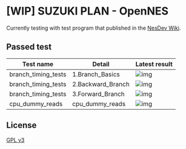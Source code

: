 # [WIP] SUZUKI PLAN - OpenNES

Currently testing with test program that published in the [NesDev Wiki](https://wiki.nesdev.com/w/index.php/Emulator_tests).

## Passed test

| Test name           | Detail            | Latest result                              |
| ------------------- | ----------------- | ------------------------------------------ |
| branch_timing_tests | 1.Branch_Basics   | ![img](test/results/1.Branch_Basics.png)   |
| branch_timing_tests | 2.Backward_Branch | ![img](test/results/2.Backward_Branch.png) |
| branch_timing_tests | 3.Forward_Branch  | ![img](test/results/3.Forward_Branch.png)  |
| cpu_dummy_reads     | cpu_dummy_reads   | ![img](test/results/cpu_dummy_reads.png)   |

## License

[GPL v3](LICENSE.txt)
